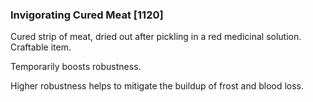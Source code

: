 ### Invigorating Cured Meat [1120]

Cured strip of meat, dried out after pickling in a red medicinal solution. Craftable item.

Temporarily boosts robustness.

Higher robustness helps to mitigate the buildup of frost and blood loss.